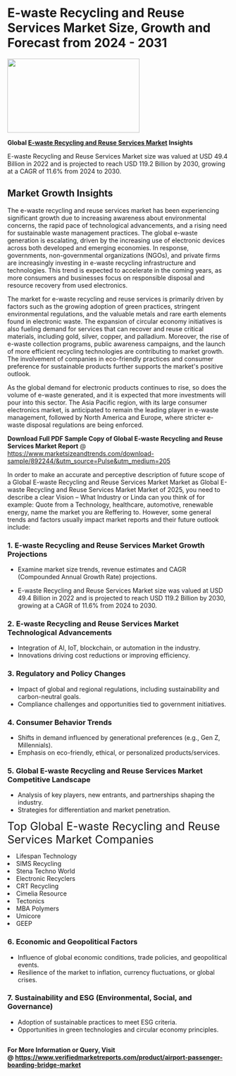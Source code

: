 <H1>E-waste Recycling and Reuse Services Market Size, Growth and Forecast from 2024 - 2031</H1><img class="aligncenter size-medium wp-image-584254" src="https://thirdeyenews.in/wp-content/uploads/2024/09/Global-Market-Research-300x168.jpeg" alt="" width="300" height="168" /><p><strong>Global&nbsp;<a href="https://www.marketsizeandtrends.com/download-sample/892244/&amp;utm_source=Pulse&amp;utm_medium=205">E-waste Recycling and Reuse Services Market</a> Insights</strong></p><p>E-waste Recycling and Reuse Services Market size was valued at USD 49.4 Billion in 2022 and is projected to reach USD 119.2 Billion by 2030, growing at a CAGR of 11.6% from 2024 to 2030.</p><p><h2>Market Growth Insights</h2> <p>The e-waste recycling and reuse services market has been experiencing significant growth due to increasing awareness about environmental concerns, the rapid pace of technological advancements, and a rising need for sustainable waste management practices. The global e-waste generation is escalating, driven by the increasing use of electronic devices across both developed and emerging economies. In response, governments, non-governmental organizations (NGOs), and private firms are increasingly investing in e-waste recycling infrastructure and technologies. This trend is expected to accelerate in the coming years, as more consumers and businesses focus on responsible disposal and resource recovery from used electronics.</p> <p></p> <p>The market for e-waste recycling and reuse services is primarily driven by factors such as the growing adoption of green practices, stringent environmental regulations, and the valuable metals and rare earth elements found in electronic waste. The expansion of circular economy initiatives is also fueling demand for services that can recover and reuse critical materials, including gold, silver, copper, and palladium. Moreover, the rise of e-waste collection programs, public awareness campaigns, and the launch of more efficient recycling technologies are contributing to market growth. The involvement of companies in eco-friendly practices and consumer preference for sustainable products further supports the market's positive outlook.</p> <p>As the global demand for electronic products continues to rise, so does the volume of e-waste generated, and it is expected that more investments will pour into this sector. The Asia Pacific region, with its large consumer electronics market, is anticipated to remain the leading player in e-waste management, followed by North America and Europe, where stricter e-waste disposal regulations are being enforced.</p> <p></p><p><span class=""><strong>Download Full PDF Sample Copy of Global E-waste Recycling and Reuse Services Market Report</strong> @ <a href="https://www.marketsizeandtrends.com/download-sample/892244/&amp;utm_source=Pulse&amp;utm_medium=205" target="_blank">https://www.marketsizeandtrends.com/download-sample/892244/&amp;utm_source=Pulse&amp;utm_medium=205</a></span></p><p>In order to make an accurate and perceptive description of future scope of a Global&nbsp;E-waste Recycling and Reuse Services Market Market as Global&nbsp;E-waste Recycling and Reuse Services Market Market of 2025, you need to describe a clear Vision &ndash; What Industry or Linda can you think of for example: Quote from a Technology, healthcare, automotive, renewable energy, name the market you are Reffering to. However, some general trends and factors usually impact market reports and their future outlook include:</p><h3>1.&nbsp;<strong>E-waste Recycling and Reuse Services Market Growth Projections</strong></h3><ul><li>Examine market size trends, revenue estimates and CAGR (Compounded Annual Growth Rate) projections.</li><li><p>E-waste Recycling and Reuse Services Market size was valued at USD 49.4 Billion in 2022 and is projected to reach USD 119.2 Billion by 2030, growing at a CAGR of 11.6% from 2024 to 2030.</p></li></ul><h3>2.&nbsp;<strong>E-waste Recycling and Reuse Services Market Technological Advancements</strong></h3><ul><li>Integration of AI, IoT, blockchain, or automation in the industry.</li><li>Innovations driving cost reductions or improving efficiency.</li></ul><h3>3.&nbsp;<strong>Regulatory and Policy Changes</strong></h3><ul><li>Impact of global and regional regulations, including sustainability and carbon-neutral goals.</li><li>Compliance challenges and opportunities tied to government initiatives.</li></ul><h3>4.&nbsp;<strong>Consumer Behavior Trends</strong></h3><ul><li>Shifts in demand influenced by generational preferences (e.g., Gen Z, Millennials).</li><li>Emphasis on eco-friendly, ethical, or personalized products/services.</li></ul><h3>5.&nbsp;<strong>Global E-waste Recycling and Reuse Services Market Competitive Landscape</strong></h3><ul><li>Analysis of key players, new entrants, and partnerships shaping the industry.</li><li>Strategies for differentiation and market penetration.</li></ul><p data-pm-slice="1 1 []"><span style="color: inherit; font-family: inherit; font-size: 25px;">Top Global E-waste Recycling and Reuse Services Market Companies</span></p><div class="" data-test-id=""><p><li>Lifespan Technology</li><li> SIMS Recycling</li><li> Stena Techno World</li><li> Electronic Recyclers</li><li> CRT Recycling</li><li> Cimelia Resource</li><li> Tectonics</li><li> MBA Polymers</li><li> Umicore</li><li> GEEP</li></p></div><h3>6.&nbsp;<strong>Economic and Geopolitical Factors</strong></h3><ul><li>Influence of global economic conditions, trade policies, and geopolitical events.</li><li>Resilience of the market to inflation, currency fluctuations, or global crises.</li></ul><h3>7.&nbsp;<strong>Sustainability and ESG (Environmental, Social, and Governance)</strong></h3><ul><li>Adoption of sustainable practices to meet ESG criteria.</li><li>Opportunities in green technologies and circular economy principles.</li></ul><h2><strong style="font-size: 14px;">For More Information or Query, Visit @&nbsp;</strong><a style="background-color: #ffffff; font-size: 14px;" href="https://www.marketsizeandtrends.com/report/e-waste-recycling-and-reuse-services-market-/" target="_blank">https://www.verifiedmarketreports.com/product/airport-passenger-boarding-bridge-market</a></h2>
